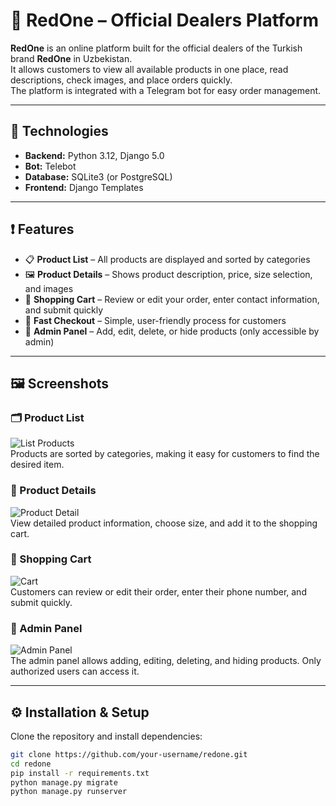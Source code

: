 # 🛒 RedOne – Official Dealers Platform

**RedOne** is an online platform built for the official dealers of the Turkish brand **RedOne** in Uzbekistan.  
It allows customers to view all available products in one place, read descriptions, check images, and place orders quickly.  
The platform is integrated with a Telegram bot for easy order management.

---

## 🚀 Technologies
- **Backend:** Python 3.12, Django 5.0  
- **Bot:** Telebot  
- **Database:** SQLite3 (or PostgreSQL)  
- **Frontend:** Django Templates  

---

## ❗️ Features

- 📋 **Product List** – All products are displayed and sorted by categories  
- 🖼️ **Product Details** – Shows product description, price, size selection, and images  
- 🛒 **Shopping Cart** – Review or edit your order, enter contact information, and submit quickly  
- 📲 **Fast Checkout** – Simple, user-friendly process for customers  
- 🔑 **Admin Panel** – Add, edit, delete, or hide products (only accessible by admin)

---

## 🖼️ Screenshots

### 🗂️ Product List
![List Products](media/screenshorts/photo_2025-09-09_15-39-29.png)  
Products are sorted by categories, making it easy for customers to find the desired item.

### 📄 Product Details
![Product Detail](media/screenshorts/photo_2025-09-09_15-39-29.png)  
View detailed product information, choose size, and add it to the shopping cart.

### 🛒 Shopping Cart
![Cart](media/screenshorts/photo_2025-09-09_15-39-29.png)  
Customers can review or edit their order, enter their phone number, and submit quickly.

### 🔧 Admin Panel
![Admin Panel](media/screenshorts/photo_2025-09-09_15-39-29.png)  
The admin panel allows adding, editing, deleting, and hiding products. Only authorized users can access it.

---

## ⚙️ Installation & Setup

Clone the repository and install dependencies:

```bash
git clone https://github.com/your-username/redone.git
cd redone
pip install -r requirements.txt
python manage.py migrate
python manage.py runserver
